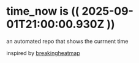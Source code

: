 # time_now is (( 2025-09-01T21:00:00.930Z ))

an automated repo that shows the currnent time

inspired by [breakingheatmap](https://github.com/breakingheatmap/breakingheatmap)